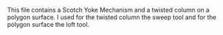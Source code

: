This file contains a Scotch Yoke Mechanism and a twisted column on a polygon surface. I used for the twisted column the sweep tool and for the polygon surface the loft tool. 
